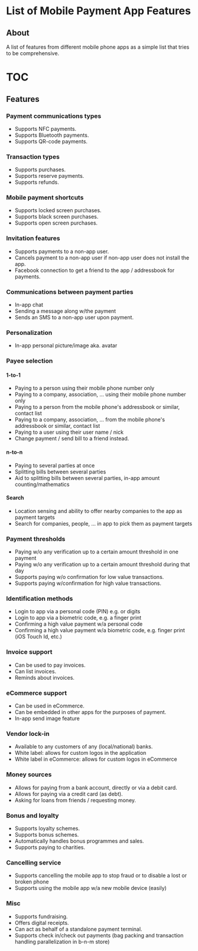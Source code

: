 # List of Mobile Payment App Features

## About

A list of features from different mobile phone apps as a simple list that tries to be comprehensive.

# TOC

<!-- toc -->

## Features

### Payment communications types

- Supports NFC payments.
- Supports Bluetooth payments.
- Supports QR-code payments.

### Transaction types

- Supports purchases.
- Supports reserve payments.
- Supports refunds.

### Mobile payment shortcuts

- Supports locked screen purchases.
- Supports black screen purchases.
- Supports open screen purchases.

### Invitation features

- Supports payments to a non-app user.
- Cancels payment to a non-app user if non-app user does not install the app.
- Facebook connection to get a friend to the app / addressbook for payments.

### Communications between payment parties

- In-app chat
- Sending a message along w/the payment
- Sends an SMS to a non-app user upon payment.

### Personalization

- In-app personal picture/image aka. avatar

### Payee selection

#### 1-to-1

- Paying to a person using their mobile phone number only
- Paying to a company, association, ... using their mobile phone number only
- Paying to a person from the mobile phone's addressbook or similar, contact list
- Paying to a company, association, ... from the mobile phone's addressbook or similar, contact list
- Paying to a user using their user name / nick
- Change payment / send bill to a friend instead.

#### n-to-n

- Paying to several parties at once
- Splitting bills between several parties
- Aid to splitting bills between several parties, in-app amount counting/mathematics

#### Search

- Location sensing and ability to offer nearby companies to the app as payment targets
- Search for companies, people, ... in app to pick them as payment targets

### Payment thresholds

- Paying w/o any verification up to a certain amount threshold in one payment
- Paying w/o any verification up to a certain amount threshold during that day
- Supports paying w/o confirmation for low value transactions.
- Supports paying w/confirmation for high value transactions.

### Identification methods

- Login to app via a personal code (PIN) e.g.  or  digits
- Login to app via a biometric code, e.g. a finger print
- Confirming a high value payment w/a personal code
- Confirming a high value payment w/a biometric code, e.g. finger print (iOS Touch Id, etc.)

### Invoice support

- Can be used to pay invoices.
- Can list invoices.
- Reminds about invoices.

### eCommerce support

- Can be used in eCommerce.
- Can be embedded in other apps for the purposes of payment.
- In-app send image feature

### Vendor lock-in

- Available to any customers of any (local/national) banks.
- White label: allows for custom logos in the application
- White label in eCommerce: allows for custom logos in eCommerce

### Money sources

- Allows for paying from a bank account, directly or via a debit card.
- Allows for paying via a credit card (as debt).
- Asking for loans from friends / requesting money.

### Bonus and loyalty

- Supports loyalty schemes.
- Supports bonus schemes.
- Automatically handles bonus programmes and sales.
- Supports paying to charities.

### Cancelling service

- Supports cancelling the mobile app to stop fraud or to disable a lost or broken phone
- Supports using the mobile app w/a new mobile device (easily)

### Misc

- Supports fundraising.
- Offers digital receipts.
- Can act as behalf of a standalone payment terminal.
- Supports check in/check out payments (bag packing and transaction handling parallelization in b-n-m store)
